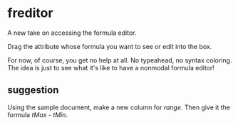 # freditor

A new take on accessing the formula editor.

Drag the attribute whose formula you want to see or edit into the box.

For now, of course, you get no help at all.
No typeahead, no syntax coloring. 
The idea is just to see what it's like to have a nonmodal formula editor!

## suggestion
Using the sample document, make a new column for *range*. 
Then give it the formula *tMax - tMin*.
